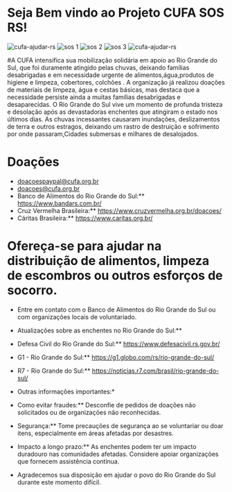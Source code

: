 # Seja Bem vindo ao Projeto CUFA SOS RS!
![cufa-ajudar-rs](https://github.com/Wesley7b/Projeto_Imersao_Jonas/assets/169486083/e9a256b5-9f32-4528-a115-5522ba3493bf)
![sos 1](https://github.com/Wesley7b/Projeto_Imersao_Jonas/assets/169486083/0d84ae09-39f7-4868-8958-713db67269a9)
![sos 2](https://github.com/Wesley7b/Projeto_Imersao_Jonas/assets/169486083/1e529fdd-e73c-41a1-a51d-146866ae41ef)
![sos 3](https://github.com/Wesley7b/Projeto_Imersao_Jonas/assets/169486083/b59bcc6a-81fe-450a-b649-50a3733463a2)
![cufa-ajudar-rs](https://github.com/Wesley7b/Projeto_Imersao_Jonas/assets/169486083/03eee32c-d1af-4bfd-9c1e-91ad53d02247)

#A CUFA intensifica sua mobilização solidária em apoio ao Rio Grande do Sul, que foi duramente atingido pelas chuvas, deixando famílias 
desabrigadas e em necessidade urgente de alimentos,água,produtos de higiene e limpeza, cobertores, colchões . 
A organização já realizou doações de materiais de limpeza, água e cestas básicas, mas destaca que a necessidade persiste ainda a muitas famílias 
desabrigadas e desaparecidas. O Rio Grande do Sul vive um momento de profunda tristeza e desolação após as devastadoras enchentes que atingiram o estado nos últimos dias. As chuvas incessantes causaram inundações, deslizamentos de terra e outros estragos, deixando um rastro de destruição e sofrimento por onde passaram,Cidades submersas e milhares de desalojados.

# Doações
* doacoespaypal@cufa.org.br
* doacoes@cufa.org.br
* Banco de Alimentos do Rio Grande do Sul:** https://www.bandars.com.br/
* Cruz Vermelha Brasileira:** https://www.cruzvermelha.org.br/doacoes/
* Cáritas Brasileira:** https://www.caritas.org.br/

# Ofereça-se para ajudar na distribuição de alimentos, limpeza de escombros ou outros esforços de socorro.
* Entre em contato com o Banco de Alimentos do Rio Grande do Sul ou com organizações locais de voluntariado.
* Atualizações sobre as enchentes no Rio Grande do Sul:**
* Defesa Civil do Rio Grande do Sul:** https://www.defesacivil.rs.gov.br/
* G1 - Rio Grande do Sul:** https://g1.globo.com/rs/rio-grande-do-sul/
* R7 - Rio Grande do Sul:** https://noticias.r7.com/brasil/rio-grande-do-sul/
* Outras informações importantes:*

* Como evitar fraudes:** Desconfie de pedidos de doações não solicitados ou de organizações não reconhecidas.
* Segurança:** Tome precauções de segurança ao se voluntariar ou doar itens, especialmente em áreas afetadas por desastres.
* Impacto a longo prazo:** As enchentes podem ter um impacto duradouro nas comunidades afetadas. Considere apoiar organizações que fornecem assistência contínua.
* Agradecemos sua disposição em ajudar o povo do Rio Grande do Sul durante este momento difícil. 
